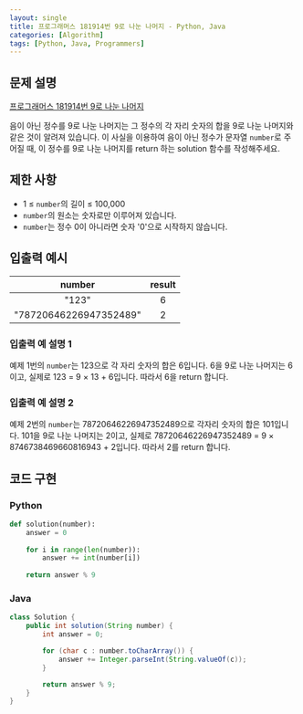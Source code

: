 ```yaml
---
layout: single
title: 프로그래머스 181914번 9로 나눈 나머지 - Python, Java
categories: [Algorithm]
tags: [Python, Java, Programmers]
---
```


## 문제 설명
[프로그래머스 181914번 9로 나눈 나머지](https://school.programmers.co.kr/learn/courses/30/lessons/181914)

음이 아닌 정수를 9로 나눈 나머지는 그 정수의 각 자리 숫자의 합을 9로 나눈 나머지와 같은 것이 알려져 있습니다.
이 사실을 이용하여 음이 아닌 정수가 문자열 `number`로 주어질 때, 이 정수를 9로 나눈 나머지를 return 하는 solution 함수를 작성해주세요.

## 제한 사항

* 1 ≤ `number`의 길이 ≤ 100,000
* `number`의 원소는 숫자로만 이루어져 있습니다.
* `number`는 정수 0이 아니라면 숫자 '0'으로 시작하지 않습니다.

## 입출력 예시

|         number         | result |
|:----------------------:|:------:|
|         "123"          |   6    |
| "78720646226947352489" |   2    |

### 입출력 예 설명 1

예제 1번의 `number`는 123으로 각 자리 숫자의 합은 6입니다. 6을 9로 나눈 나머지는 6이고, 실제로 123 = 9 × 13 + 6입니다. 따라서 6을 return 합니다.

### 입출력 예 설명 2

예제 2번의 `number`는 78720646226947352489으로 각자리 숫자의 합은 101입니다. 101을 9로 나눈 나머지는 2이고, 실제로 78720646226947352489 = 9 × 8746738469660816943 + 2입니다. 따라서 2를 return 합니다.

## 코드 구현

### Python

```python
def solution(number):
    answer = 0
    
    for i in range(len(number)):
        answer += int(number[i])
    
    return answer % 9
```

### Java

```java
class Solution {
    public int solution(String number) {
        int answer = 0;

        for (char c : number.toCharArray()) {
            answer += Integer.parseInt(String.valueOf(c));
        }

        return answer % 9;
    }
}
```